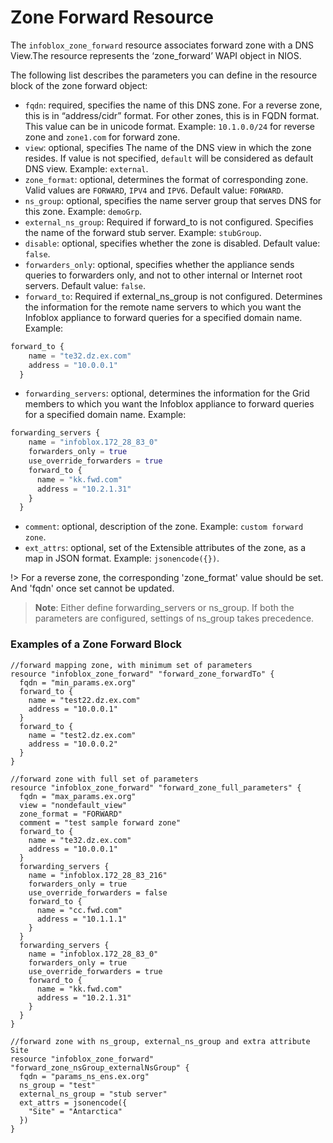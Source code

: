 # Zone Forward Resource

The `infoblox_zone_forward` resource associates forward zone with a DNS View.The resource represents the ‘zone_forward’ WAPI object in NIOS.

The following list describes the parameters you can define in the resource block of the zone forward object:

* `fqdn`: required, specifies the name of this DNS zone. For a reverse zone, this is in “address/cidr” format.
  For other zones, this is in FQDN format. This value can be in unicode format.
  Example: `10.1.0.0/24` for reverse zone and `zone1.com` for forward zone.
* `view`: optional, specifies The name of the DNS view in which the zone resides. If value is not specified, `default` will be considered as default DNS view. Example: `external`.
* `zone_format`: optional, determines the format of corresponding zone. Valid values are `FORWARD`, `IPV4` and `IPV6`. Default value: `FORWARD`.
* `ns_group`: optional, specifies the name server group that serves DNS for this zone. Example: `demoGrp`.
* `external_ns_group`: Required if forward_to is not configured. Specifies the name of the forward stub server. Example: `stubGroup`.
* `disable`: optional, specifies whether the zone is disabled. Default value: `false`.
* `forwarders_only`: optional, specifies whether the appliance sends queries to forwarders only, and not to other internal or Internet root servers. Default value: `false`.
* `forward_to`: Required if external_ns_group is not configured. Determines the information for the remote name servers to which you want the Infoblox appliance to forward queries for a specified domain name. Example:
```terraform
forward_to {
    name = "te32.dz.ex.com"
    address = "10.0.0.1"
  }
```
* `forwarding_servers`: optional, determines the information for the Grid members to which you want the Infoblox appliance to forward queries for a specified domain name. Example:
```terraform
forwarding_servers {
    name = "infoblox.172_28_83_0"
    forwarders_only = true
    use_override_forwarders = true
    forward_to {
      name = "kk.fwd.com"
      address = "10.2.1.31"
    }
  }
```
* `comment`: optional, description of the zone. Example: `custom forward zone`.
* `ext_attrs`: optional, set of the Extensible attributes of the zone, as a map in JSON format. Example: `jsonencode({})`.

!> For a reverse zone, the corresponding 'zone_format' value should be set. And 'fqdn' once set cannot be updated.
>**Note**: Either define forwarding_servers or ns_group. 
> If both the parameters are configured, settings of ns_group takes precedence.


### Examples of a Zone Forward Block

```hcl
//forward mapping zone, with minimum set of parameters
resource "infoblox_zone_forward" "forward_zone_forwardTo" {
  fqdn = "min_params.ex.org"
  forward_to {
    name = "test22.dz.ex.com"
    address = "10.0.0.1"
  }
  forward_to {
    name = "test2.dz.ex.com"
    address = "10.0.0.2"
  }
}

//forward zone with full set of parameters
resource "infoblox_zone_forward" "forward_zone_full_parameters" {
  fqdn = "max_params.ex.org"
  view = "nondefault_view"
  zone_format = "FORWARD"
  comment = "test sample forward zone"
  forward_to {
    name = "te32.dz.ex.com"
    address = "10.0.0.1"
  }
  forwarding_servers {
    name = "infoblox.172_28_83_216"
    forwarders_only = true
    use_override_forwarders = false
    forward_to {
      name = "cc.fwd.com"
      address = "10.1.1.1"
    }
  }
  forwarding_servers {
    name = "infoblox.172_28_83_0"
    forwarders_only = true
    use_override_forwarders = true
    forward_to {
      name = "kk.fwd.com"
      address = "10.2.1.31"
    }
  }
}

//forward zone with ns_group, external_ns_group and extra attribute Site
resource "infoblox_zone_forward" "forward_zone_nsGroup_externalNsGroup" {
  fqdn = "params_ns_ens.ex.org"
  ns_group = "test"
  external_ns_group = "stub server"
  ext_attrs = jsonencode({
    "Site" = "Antarctica"
  })
}
```

